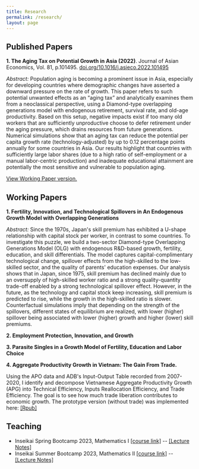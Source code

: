 ```yaml
---
title: Research
permalink: /research/
layout: page
---
```


## Published Papers

**1. The Aging Tax on Potential Growth in Asia (2022)**. Journal of Asian Economics, Vol. 81, p.101495. [doi.org/10.1016/j.asieco.2022.101495](https://doi.org/10.1016/j.asieco.2022.101495)

*Abstract:* Population aging is becoming a prominent issue in Asia, especially for developing countries where demographic changes have asserted a downward pressure on the rate of growth. This paper refers to such potential unwanted effects as an “aging tax” and analytically examines them from a neoclassical perspective, using a Diamond-type overlapping generations model with endogenous retirement, survival rate, and old-age productivity. Based on this setup, negative impacts exist if too many old workers that are sufficiently unproductive choose to defer retirement under the aging pressure, which drains resources from future generations. Numerical simulations show that an aging tax can reduce the potential per capita growth rate (technology-adjusted) by up to 0.12 percentage points annually for some countries in Asia. Our results highlight that countries with sufficiently large labor shares (due to a high ratio of self-employment or a manual labor-centric production) and inadequate educational attainment are potentially the most sensitive and vulnerable to population aging.

[View Working Paper version.](https://docs.google.com/viewer?url=https://www2.econ.tohoku.ac.jp/~PDesign/dp/TUPD-2022-002.pdf)

## Working Papers

**1. Fertility, Innovation, and Technological Spillovers in An Endogenous Growth Model with Overlapping Generations**

*Abstract:* Since the 1970s, Japan's skill premium has exhibited a U-shape relationship with capital stock per worker, in contrast to some countries. To investigate this puzzle, we build a two-sector Diamond-type Overlapping Generations Model (OLG) with endogenous R&D-based growth, fertility, education, and skill differentials. The model captures capital-complimentary technological change, spillover effects from the high-skilled to the low-skilled sector, and the quality of parents' education expenses. Our analysis shows that in Japan, since 1975, skill premium has declined mainly due to an oversupply of high-skilled worker ratio and a strong quality-quantity trade-off enabled by a strong technological spillover effect. However, in the future, as the technology and capital stock keep increasing, skill premium is predicted to rise, while the growth in the high-skilled ratio is slower. Counterfactual simulations imply that depending on the strength of the spillovers, different states of equilibrium are realized, with lower (higher) spillover being associated with lower (higher) growth and higher (lower) skill premiums.

**2. Employment Protection, Innovation, and Growth**

**3. Parasite Singles in a Growth Model of Fertility, Education and Labor Choice**

**4. Aggregate Productivity Growth in Vietnam: The Gain From Trade.**

Using the APO data and ADB's Input-Output Table recorded from 2007-2020, I identify and decompose Vietnamese Aggregate Productivity Growth (APG) into Technical Efficiency, Inputs Reallocation Efficiency, and Trade Efficiency. The goal is to see how much trade liberation contributes to economic growth. The prototype version (without trade) was implemented here: [[Rpub]](https://rpubs.com/thanhqtran/775009)


## Teaching

- Inseikai Spring Bootcamp 2023, Mathematics I [[course link]](https://github.com/thanhqtran/tohoku_bootcamp/tree/main/spring2023) -- [[Lecture Notes]](https://docs.google.com/viewer?url=https://raw.githubusercontent.com/thanhqtran/tohoku_bootcamp/main/spring2023/math/main.pdf)
- Inseikai Summer Bootcamp 2023, Mathematics II [[course link]](https://github.com/thanhqtran/tohoku_bootcamp/tree/main/summer2023) -- [[Lecture Notes]](https://docs.google.com/viewer?url=https://raw.githubusercontent.com/thanhqtran/tohoku_bootcamp/main/summer2023/math/summer_math.pdf)
